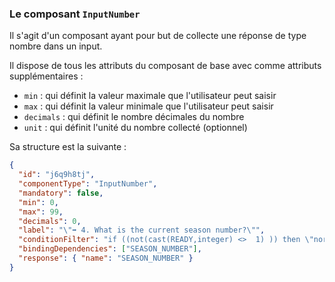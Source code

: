 ### Le composant `InputNumber`

Il s'agit d'un composant ayant pour but de collecte une réponse de type nombre dans un input.

Il dispose de tous les attributs du composant de base avec comme attributs supplémentaires :

- `min` : qui définit la valeur maximale que l'utilisateur peut saisir
- `max` : qui définit la valeur minimale que l'utilisateur peut saisir
- `decimals` : qui définit le nombre décimales du nombre
- `unit` : qui définit l'unité du nombre collecté (optionnel)

Sa structure est la suivante :

```json
{
  "id": "j6q9h8tj",
  "componentType": "InputNumber",
  "mandatory": false,
  "min": 0,
  "max": 99,
  "decimals": 0,
  "label": "\"➡ 4. What is the current season number?\"",
  "conditionFilter": "if ((not(cast(READY,integer) <>  1) )) then \"normal\" else \"hidden\"",
  "bindingDependencies": ["SEASON_NUMBER"],
  "response": { "name": "SEASON_NUMBER" }
}
```
